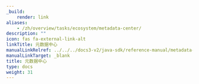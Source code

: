 ```yaml
---
_build:
    render: link
aliases:
    - /zh/overview/tasks/ecosystem/metadata-center/
description: ""
icon: fas fa-external-link-alt
linkTitle: 元数据中心
manualLinkRelref: ../../../docs3-v2/java-sdk/reference-manual/metadata-center/
manualLinkTarget: _blank
title: 元数据中心
type: docs
weight: 31
---
```

